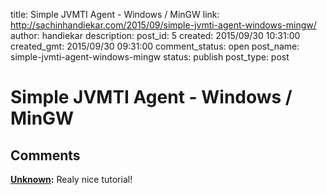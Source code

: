 title: Simple JVMTI Agent - Windows / MinGW
link: http://sachinhandiekar.com/2015/09/simple-jvmti-agent-windows-mingw/
author: handiekar
description: 
post_id: 5
created: 2015/09/30 10:31:00
created_gmt: 2015/09/30 09:31:00
comment_status: open
post_name: simple-jvmti-agent-windows-mingw
status: publish
post_type: post

# Simple JVMTI Agent - Windows / MinGW



## Comments

**[Unknown](#23 "2016-05-23 20:15:33"):** Realy nice tutorial!

